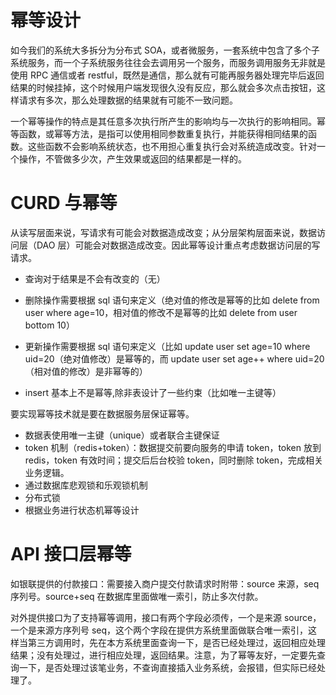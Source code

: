 # 幂等设计

如今我们的系统大多拆分为分布式 SOA，或者微服务，一套系统中包含了多个子系统服务，而一个子系统服务往往会去调用另一个服务，而服务调用服务无非就是使用 RPC 通信或者 restful，既然是通信，那么就有可能再服务器处理完毕后返回结果的时候挂掉，这个时候用户端发现很久没有反应，那么就会多次点击按钮，这样请求有多次，那么处理数据的结果就有可能不一致问题。

一个幂等操作的特点是其任意多次执行所产生的影响均与一次执行的影响相同。幂等函数，或幂等方法，是指可以使用相同参数重复执行，并能获得相同结果的函数。这些函数不会影响系统状态，也不用担心重复执行会对系统造成改变。针对一个操作，不管做多少次，产生效果或返回的结果都是一样的。

# CURD 与幂等

从读写层面来说，写请求有可能会对数据造成改变；从分层架构层面来说，数据访问层（DAO 层）可能会对数据造成改变。因此幂等设计重点考虑数据访问层的写请求。

- 查询对于结果是不会有改变的（无）

- 删除操作需要根据 sql 语句来定义（绝对值的修改是幂等的比如 delete from user where age=10，相对值的修改不是幂等的比如 delete from user bottom 10）

- 更新操作需要根据 sql 语句来定义（比如 update user set age=10 where uid=20（绝对值修改）是幂等的，而 update user set age++ where uid=20（相对值的修改）是非幂等的）

- insert 基本上不是幂等,除非表设计了一些约束（比如唯一主键等）

要实现幂等技术就是要在数据服务层保证幂等。

- 数据表使用唯一主键（unique）或者联合主键保证
- token 机制（redis+token）：数据提交前要向服务的申请 token，token 放到 redis，token 有效时间；提交后后台校验 token，同时删除 token，完成相关业务逻辑。
- 通过数据库悲观锁和乐观锁机制
- 分布式锁
- 根据业务进行状态机幂等设计

# API 接口层幂等

如银联提供的付款接口：需要接入商户提交付款请求时附带：source 来源，seq 序列号。source+seq 在数据库里面做唯一索引，防止多次付款。

对外提供接口为了支持幂等调用，接口有两个字段必须传，一个是来源 source，一个是来源方序列号 seq，这个两个字段在提供方系统里面做联合唯一索引，这样当第三方调用时，先在本方系统里面查询一下，是否已经处理过，返回相应处理结果；没有处理过，进行相应处理，返回结果。注意，为了幂等友好，一定要先查询一下，是否处理过该笔业务，不查询直接插入业务系统，会报错，但实际已经处理了。

